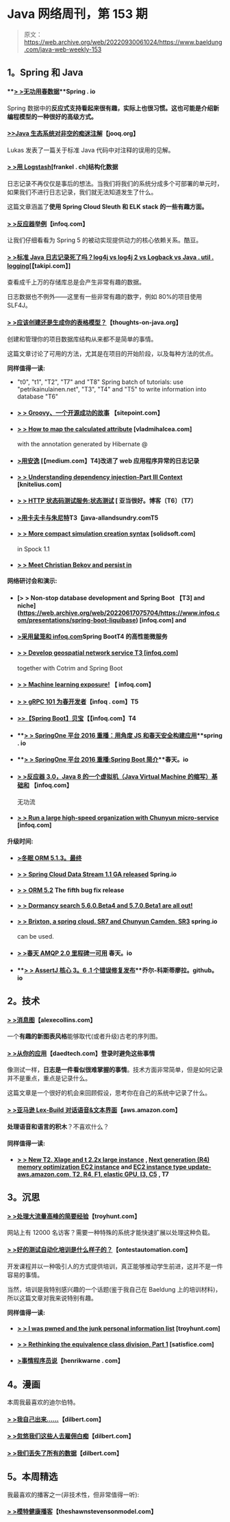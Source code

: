 # Java 网络周刊，第 153 期

> 原文：<https://web.archive.org/web/20220930061024/https://www.baeldung.com/java-web-weekly-153>

## **1。Spring 和 Java**

#### **[> >无功用春数据](https://web.archive.org/web/20220617075704/https://spring.io/blog/2016/11/28/going-reactive-with-spring-data)**Spring . io

Spring 数据中的**反应式支持看起来很有趣，实际上也很习惯。这也可能是介绍新编程模型的一种很好的高级方式。**

#### **[>>Java 生态系统对非空的痴迷注解](https://web.archive.org/web/20220617075704/https://blog.jooq.org/2016/11/24/the-java-ecosystems-obsession-with-nonnull-annotations/)**【jooq.org】

Lukas 发表了一篇关于标准 Java 代码中对注释的误用的见解。

#### **[> >用 Logstash](https://web.archive.org/web/20220617075704/https://blog.frankel.ch/structuring-data-with-logstash/)**[frankel . ch]结构化数据

日志记录不再仅仅是事后的想法。当我们将我们的系统分成多个可部署的单元时，如果我们不进行日志记录，我们就无法知道发生了什么。

这篇文章涵盖了**使用 Spring Cloud Sleuth 和 ELK stack 的一些有趣方面。**

#### **[> >反应器举例](https://web.archive.org/web/20220617075704/https://www.infoq.com/articles/reactor-by-example)**【infoq.com】

让我们仔细看看为 Spring 5 的被动实现提供动力的核心依赖关系。酷豆。

#### **[> >标准 Java 日志记录死了吗？log4j vs log4j 2 vs Logback vs Java . util . logging](https://web.archive.org/web/20220617075704/http://blog.takipi.com/is-standard-java-logging-dead-log4j-vs-log4j2-vs-logback-vs-java-util-logging/)**[【takipi.com】]

查看成千上万的存储库总是会产生非常有趣的数据。

日志数据也不例外——这里有一些非常有趣的数字，例如 80%的项目使用 SLF4J。

#### **[> >应该创建还是生成你的表格模型？](https://web.archive.org/web/20220617075704/http://www.thoughts-on-java.org/create-generate-table-model/)**【thoughts-on-java.org】

创建和管理你的项目数据库结构从来都不是简单的事情。

这篇文章讨论了可用的方法，尤其是在项目的开始阶段，以及每种方法的优点。

**同样值得一读:**

*   "t0", "t1", "T2", "T7" and "T8" Spring batch of tutorials: use "petrikainulainen.net", "T3", "T4" and "T5" to write information into database "T6"
*   #### **[> > Groovy、一个开源成功的故事](https://web.archive.org/web/20220617075704/https://www.sitepoint.com/groovy-open-source-success-story/)** 【sitepoint.com】

*   #### **[> > How to map the calculated attribute](https://web.archive.org/web/20220617075704/https://vladmihalcea.com/2016/11/29/how-to-map-calculated-properties-with-hibernate-generated-annotation/)** [vladmihalcea.com]

    with the annotation generated by Hibernate @
*   #### **[>用安逸](https://web.archive.org/web/20220617075704/https://medium.com/@lefloh/improved-logging-of-webapplicationexceptions-with-resteasy-f5d18dd8fe45#.x8ccw932x)** [【medium.com】T4]改进了 web 应用程序异常的日志记录

*   #### **[> > Understanding dependency injection-Part III Context](https://web.archive.org/web/20220617075704/https://www.knitelius.com/2016/11/29/understanding-dependency-injection-part-3-contexts/)** [knitelius.com]

*   #### **[> > HTTP 状态码测试服务:状态测试](https://web.archive.org/web/20220617075704/http://adambien.blog/roller/abien/entry/http_status_code_test_service)** [ 亚当很好。博客〔T6〕〔T7〕

*   #### **[>用卡夫卡与朱尼特](https://web.archive.org/web/20220617075704/http://www.java-allandsundry.com/2016/11/using-kafka-with-junit.html)T3【java-allandsundry.comT5**

*   #### **[> > More compact simulation creation syntax](https://web.archive.org/web/20220617075704/https://solidsoft.wordpress.com/2016/11/28/more-compact-mock-creation-syntax-in-spock-1-1/)** [solidsoft.com]

    in Spock 1.1
*   #### **[> > Meet Christian Bekov and persist in](https://web.archive.org/web/20220617075704/http://in.relation.to/2016/11/24/meet-christian-beykov/)**

**网络研讨会和演示:**

*   #### **[> > Non-stop database development and Spring Boot 【T3] and niche](https://web.archive.org/web/20220617075704/https://www.infoq.com/presentations/spring-boot-liquibase)** [infoq.com] and

*   #### **[>采用鼠笼和 infoq.com](https://web.archive.org/web/20220617075704/https://www.infoq.com/presentations/microservices-ratpack-boot)Spring BootT4 的高性能微服务**

*   #### **[> > Develop geospatial network service T3 [infoq.com]](https://web.archive.org/web/20220617075704/https://www.infoq.com/presentations/geospatial-kotlin-boot)**

    together with Cotrim and Spring Boot
*   #### **[> > Machine learning exposure!](https://web.archive.org/web/20220617075704/https://www.infoq.com/presentations/machine-learning-spring)** 【 infoq.com】

*   #### **[> > gRPC 101 为春开发者](https://web.archive.org/web/20220617075704/https://www.infoq.com/presentations/spring-grpc)**【infoq . com】T5

*   #### **[>>【Spring Boot】贝宝](https://web.archive.org/web/20220617075704/https://www.infoq.com/presentations/paypal-spring-boot)【【infoq.com】T4**

*   #### **[> > SpringOne 平台 2016 重播：用角度 JS 和春天安全构建应用](https://web.archive.org/web/20220617075704/https://spring.io/blog/2016/11/21/springone-platform-2016-replay-building-applications-with-angular-js-and-spring-security)**spring . io

*   #### **[> > SpringOne 平台 2016 重播:Spring Boot 简介](https://web.archive.org/web/20220617075704/https://spring.io/blog/2016/11/30/springone-platform-2016-replay-intro-to-spring-boot)**春天。io

*   #### **[> >反应器 3.0，Java 8 的一个虚拟机（Java Virtual Machine 的缩写）基础和](https://web.archive.org/web/20220617075704/https://www.infoq.com/presentations/reactor-3-java8)** 【infoq.com】

    无功流
*   #### **[> > Run a large high-speed organization with Chunyun micro-service](https://web.archive.org/web/20220617075704/https://www.infoq.com/presentations/large-organization-spring-cloud-microservices)** [infoq.com]

**升级时间:**

*   #### **[>冬眠 ORM 5.1.3。最终](https://web.archive.org/web/20220617075704/http://in.relation.to/2016/11/23/hibernate-orm-513-final-release/)**

*   #### **[> > Spring Cloud Data Stream 1.1 GA released](https://web.archive.org/web/20220617075704/https://spring.io/blog/2016/11/23/spring-cloud-data-flow-1-1-ga-released)** Spring.io

*   #### **[> > ORM 5.2](https://web.archive.org/web/20220617075704/http://in.relation.to/2016/11/24/hibernate-orm-525-final-release/)** The fifth bug fix release

*   #### **[> > Dormancy search 5.6.0.Beta4 and 5.7.0.Beta1 are all out!](https://web.archive.org/web/20220617075704/http://in.relation.to/2016/11/29/hibernate-search-5-6-0-Beta4-and-5-7-0-Beta1/)**

*   #### **[> > Brixton, a spring cloud. SR7 and Chunyun Camden. SR3](https://web.archive.org/web/20220617075704/https://spring.io/blog/2016/11/29/spring-cloud-brixton-sr7-and-spring-cloud-camden-sr3-are-available)** spring.io

    can be used.
*   #### **[> >春天 AMQP 2.0 里程碑一可用](https://web.archive.org/web/20220617075704/https://spring.io/blog/2016/11/30/spring-amqp-2-0-milestone-1-available)** 春天。io

*   #### **[> > AssertJ 核心 3。6 .1 个错误修复发布](https://web.archive.org/web/20220617075704/https://joel-costigliola.github.io/assertj/assertj-core-news.html#assertj-core-3.6.1)**乔尔-科斯蒂廖拉。github。io

## **2。技术**

#### **[> >消息图](https://web.archive.org/web/20220617075704/http://www.alexecollins.com/message-diagrams/)**【alexecollins.com】

一个**有趣的新图表风格**能够取代(或者升级)古老的序列图。

#### **[> >从你的应用](https://web.archive.org/web/20220617075704/http://www.daedtech.com/avoid-things-logging-application/)**【daedtech.com】登录时避免这些事情

像测试一样，**日志是一件看似很难掌握的事情**。技术方面非常简单，但是如何记录并不是重点，重点是记录什么。

这篇文章是一个很好的机会来回顾假设，思考你在自己的系统中记录了什么。

#### **[> >亚马逊 Lex-Build 对话语音&文本界面](https://web.archive.org/web/20220617075704/https://aws.amazon.com/blogs/aws/amazon-lex-build-conversational-voice-text-interfaces/)**【aws.amazon.com】

**处理语音和语言的积木**？不喜欢什么？

#### **同样值得一读:**

*   #### **[> > New T2\. Xlage and t 2.2x large instance](https://web.archive.org/web/20220617075704/https://aws.amazon.com/blogs/aws/new-t2-xlarge-and-t2-2xlarge-instances/) , [Next generation (R4) memory optimization EC2 instance](https://web.archive.org/web/20220617075704/https://aws.amazon.com/blogs/aws/new-next-generation-r4-memory-optimized-ec2-instances/) and [EC2 instance type update-aws.amazon.com, T2, R4, F1, elastic GPU, I3, C5](https://web.archive.org/web/20220617075704/https://aws.amazon.com/blogs/aws/ec2-instance-type-update-t2-r4-f1-elastic-gpus-i3-c5/) , T7**

## **3。沉思**

#### **[> >处理大流量高峰的简要经验](https://web.archive.org/web/20220617075704/https://www.troyhunt.com/brief-lessons-on-handling-huge-traffic-spikes/)**【troyhunt.com】

网站上有 12000 名访客？需要一种特殊的系统才能快速扩展以处理这种负载。

#### **[> >好的测试自动化培训是什么样子的？](https://web.archive.org/web/20220617075704/http://www.ontestautomation.com/what-does-good-test-automation-training-look-like/)**【ontestautomation.com】

开发课程并以一种吸引人的方式提供培训，真正能够推动学生前进，这并不是一件容易的事情。

当然，培训是我特别感兴趣的一个话题(鉴于我自己在 Baeldung 上的培训材料)，所以这篇文章对我来说特别有趣。

**同样值得一读:**

*   #### **[> > I was pwned and the junk personal information list](https://web.archive.org/web/20220617075704/https://www.troyhunt.com/have-i-been-pwned-and-spam-lists-of-personal-information/)** [troyhunt.com]

*   #### **[> > Rethinking the equivalence class division, Part 1](https://web.archive.org/web/20220617075704/http://www.satisfice.com/blog/archives/1669)** [satisfice.com]

*   #### **[>事情程序员说](https://web.archive.org/web/20220617075704/https://henrikwarne.com/2016/11/24/things-programmers-say/)**【henrikwarne . com】

## **4。漫画**

本周我最喜欢的迪尔伯特。

#### **[> >我自己出来……](https://web.archive.org/web/20220617075704/http://dilbert.com/strip/2013-09-05)**【dilbert.com】

#### **[> >忽悠我们这些人去雇佣白痴](https://web.archive.org/web/20220617075704/http://dilbert.com/strip/2013-09-04)**【dilbert.com】

#### **[> >我们丢失了所有的数据](https://web.archive.org/web/20220617075704/http://dilbert.com/strip/2013-09-06)**【dilbert.com】

## **5。本周精选**

我最喜欢的播客之一(非技术性，但非常值得一听):

#### **[> >模特健康播客](https://web.archive.org/web/20220617075704/http://theshawnstevensonmodel.com/podcasts/)**【theshawnstevensonmodel.com】